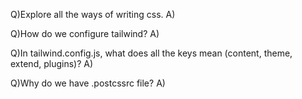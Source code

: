 Q)Explore all the ways of writing css.
A)

Q)How do we configure tailwind?
A)

Q)In tailwind.config.js, what does all the keys mean (content, theme, extend,
plugins)?
A)


Q)Why do we have .postcssrc file?
A)